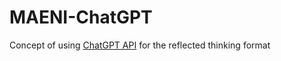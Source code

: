 # MAENI-ChatGPT

Concept of using [ChatGPT API](https://openai.com/blog/introducing-chatgpt-and-whisper-apis) for the reflected thinking format
